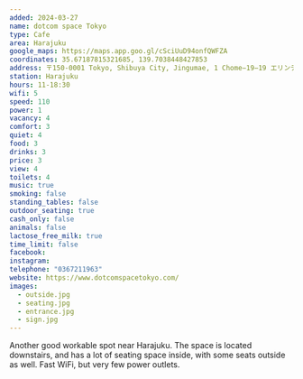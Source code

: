 ```yaml
---
added: 2024-03-27
name: dotcom space Tokyo
type: Cafe
area: Harajuku
google_maps: https://maps.app.goo.gl/cSciUuD94onfQWFZA
coordinates: 35.67187815321685, 139.7038448427853
address: 〒150-0001 Tokyo, Shibuya City, Jingumae, 1 Chome−19−19 エリンデール神宮前 B1F
station: Harajuku
hours: 11-18:30
wifi: 5
speed: 110
power: 1
vacancy: 4
comfort: 3
quiet: 4
food: 3
drinks: 3
price: 3
view: 4
toilets: 4
music: true
smoking: false
standing_tables: false
outdoor_seating: true
cash_only: false
animals: false
lactose_free_milk: true
time_limit: false
facebook: 
instagram: 
telephone: "0367211963"
website: https://www.dotcomspacetokyo.com/
images:
  - outside.jpg
  - seating.jpg
  - entrance.jpg
  - sign.jpg
---
```


Another good workable spot near Harajuku. The space is located downstairs, and has a lot of seating space inside, with some seats outside as well. Fast WiFi, but very few power outlets.
